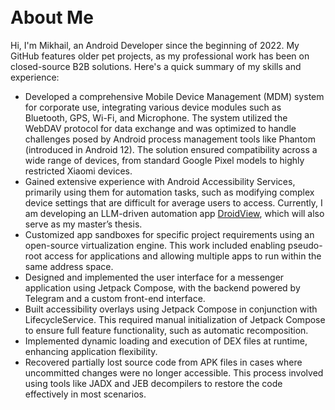<img src="https://github.com/user-attachments/assets/bce522bc-594b-4374-87d9-c3a77577bfdc" align="center" width=10/>

# About Me

Hi, I'm Mikhail, an Android Developer since the beginning of 2022. My GitHub features older pet projects, as my professional work has been on closed-source B2B solutions. Here's a quick summary of my skills and experience:
- Developed a comprehensive Mobile Device Management (MDM) system for corporate use, integrating various device modules such as Bluetooth, GPS, Wi-Fi, and Microphone. The system utilized the WebDAV protocol for data exchange and was optimized to handle challenges posed by Android process management tools like Phantom (introduced in Android 12). The solution ensured compatibility across a wide range of devices, from standard Google Pixel models to highly restricted Xiaomi devices.
- Gained extensive experience with Android Accessibility Services, primarily using them for automation tasks, such as modifying complex device settings that are difficult for average users to access. Currently, I am developing an LLM-driven automation app [DroidView](https://github.com/Milikovv18/DroidView), which will also serve as my master’s thesis.
- Customized app sandboxes for specific project requirements using an open-source virtualization engine. This work included enabling pseudo-root access for applications and allowing multiple apps to run within the same address space.
- Designed and implemented the user interface for a messenger application using Jetpack Compose, with the backend powered by Telegram and a custom front-end interface.
- Built accessibility overlays using Jetpack Compose in conjunction with LifecycleService. This required manual initialization of Jetpack Compose to ensure full feature functionality, such as automatic recomposition.
- Implemented dynamic loading and execution of DEX files at runtime, enhancing application flexibility.
- Recovered partially lost source code from APK files in cases where uncommitted changes were no longer accessible. This process involved using tools like JADX and JEB decompilers to restore the code effectively in most scenarios.
